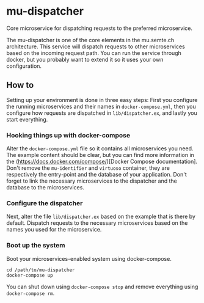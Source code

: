 # mu-dispatcher

Core microservice for dispatching requests to the preferred microservice.

The mu-dispatcher is one of the core elements in the mu.semte.ch architecture.  This service will dispatch requests to other microservices based on the incoming request path.  You can run the service through docker, but you probably want to extend it so it uses your own configuration.

## How to

Setting up your environment is done in three easy steps:  First you configure the running microservices and their names in `docker-compose.yml`, then you configure how requests are dispatched in `lib/dispatcher.ex`, and lastly you start everything.

### Hooking things up with docker-compose

Alter the `docker-compose.yml` file so it contains all microservices you need.  The example content should be clear, but you can find more information in the (https://docs.docker.com/compose/)[Docker Compose documentation].  Don't remove the `mu-identifier` and `virtuoso` container, they are respectively the entry-point and the database of your application.  Don't forget to link the necessary microservices to the dispatcher and the database to the microservices.

### Configure the dispatcher

Next, alter the file `lib/dispatcher.ex` based on the example that is there by default.  Dispatch requests to the necessary microservices based on the names you used for the microservice.

### Boot up the system

Boot your microservices-enabled system using docker-compose.

    cd /path/to/mu-dispatcher
    docker-compose up

You can shut down using `docker-compose stop` and remove everything using `docker-compose rm`.
